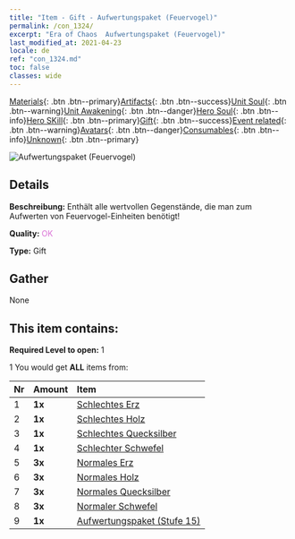 ```yaml
---
title: "Item - Gift - Aufwertungspaket (Feuervogel)"
permalink: /con_1324/
excerpt: "Era of Chaos  Aufwertungspaket (Feuervogel)"
last_modified_at: 2021-04-23
locale: de
ref: "con_1324.md"
toc: false
classes: wide
---
```

 [Materials](/ItemsDE/){: .btn .btn--primary}[Artifacts](/ItemsDE/Artifacts/){: .btn .btn--success}[Unit Soul](/ItemsDE/UnitSoul/){: .btn .btn--warning}[Unit Awakening](/ItemsDE/UnitAwakening/){: .btn .btn--danger}[Hero Soul](/ItemsDE/HeroSoul/){: .btn .btn--info}[Hero SKill](/ItemsDE/HeroSkill/){: .btn .btn--primary}[Gift](/ItemsDE/Gift/){: .btn .btn--success}[Event related](/ItemsDE/Events/){: .btn .btn--warning}[Avatars](/ItemsDE/Avatars/){: .btn .btn--danger}[Consumables](/ItemsDE/Consumables/){: .btn .btn--info}[Unknown](/ItemsDE/Unknown/){: .btn .btn--primary}

 ![Aufwertungspaket (Feuervogel)](/images/t/i_906001.png)

## Details
 **Beschreibung:** Enthält alle wertvollen Gegenstände, die man zum Aufwerten von Feuervogel-Einheiten benötigt!

 **Quality:** <span style="color: #DA70D6">OK</span>

 **Type:** Gift

## Gather

  None

## This item contains:

 **Required Level to open:** 1

 1 You would get **ALL** items  from:

  | Nr | Amount |     Item    |
  |:---|:-------|:------------|
  | 1 |  **1x** | [Schlechtes Erz](/ItemsDE/mat_1/) |  | 
  | 2 |  **1x** | [Schlechtes Holz](/ItemsDE/mat_1/) |  | 
  | 3 |  **1x** | [Schlechtes Quecksilber](/ItemsDE/mat_2/) |  | 
  | 4 |  **1x** | [Schlechter Schwefel](/ItemsDE/mat_3/) |  | 
  | 5 |  **3x** | [Normales Erz](/ItemsDE/mat_6/) |  | 
  | 6 |  **3x** | [Normales Holz](/ItemsDE/mat_7/) |  | 
  | 7 |  **3x** | [Normales Quecksilber](/ItemsDE/mat_8/) |  | 
  | 8 |  **3x** | [Normaler Schwefel](/ItemsDE/mat_9/) |  | 
  | 9 |  **1x** | [Aufwertungspaket (Stufe 15)](/ItemsDE/con_1325/) |  | 
